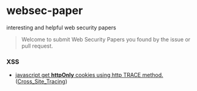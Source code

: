 # websec-paper
interesting and helpful web security papers

> Welcome to submit Web Security Papers you found by the issue or pull request.

### XSS

- [javascript get **httpOnly** cookies using http TRACE method.](https://www.cgisecurity.com/whitehat-mirror/WhitePaper_screen.pdf) ([Cross_Site_Tracing](https://owasp.org/www-community/attacks/Cross_Site_Tracing))
